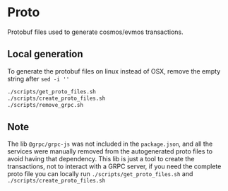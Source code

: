 # Proto

Protobuf files used to generate cosmos/evmos transactions.

## Local generation

To generate the protobuf files on linux instead of OSX, remove the empty string after `sed -i ''`

```sh
./scripts/get_proto_files.sh
./scripts/create_proto_files.sh
./scripts/remove_grpc.sh
```

## Note

The lib `@grpc/grpc-js` was not included in the `package.json`, and all the services were manually removed from the autogenerated proto files to avoid having that dependency.
This lib is just a tool to create the transactions, not to interact with a GRPC server, if you need the complete proto file you can locally run `./scripts/get_proto_files.sh` and `./scripts/create_proto_files.sh`
